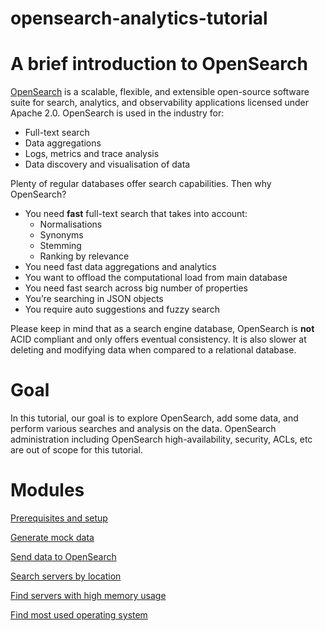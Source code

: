 # opensearch-analytics-tutorial

# A brief introduction to OpenSearch 

[OpenSearch](https://opensearch.org/) is a scalable, flexible, and extensible open-source software suite for search, analytics, and observability applications licensed under Apache 2.0. OpenSearch is used in the industry for:

- Full-text search 
- Data aggregations
- Logs, metrics and trace analysis
- Data discovery and visualisation of data

Plenty of regular databases offer search capabilities. Then why OpenSearch? 

- You need **fast** full-text search that takes into account:
  - Normalisations 
  - Synonyms
  - Stemming
  - Ranking by relevance
- You need fast data aggregations and analytics
- You want to offload the computational load from main database 
- You need fast search across big number of properties 
- You’re searching in JSON objects 
- You require auto suggestions and fuzzy search 

 Please keep in mind that as a search engine database, OpenSearch is **not** ACID compliant and only offers eventual consistency. It is also slower at deleting and modifying data when compared to a relational database.

# Goal

In this tutorial, our goal is to explore OpenSearch, add some data, and perform various searches and analysis on the data. OpenSearch administration including OpenSearch high-availability, security, ACLs, etc are out of scope for this tutorial.

# Modules

[Prerequisites and setup](00_prereq_and_setup.md)

[Generate mock data](01_generate_mock_data.md)

[Send data to OpenSearch](02_send_data_to_opensearch.md)

[Search servers by location](03_search_servers_by_location.md)

[Find servers with high memory usage](04_find_servers_with_high_memory_usage.md)

[Find most used operating system](05_find_most_used_os.md)